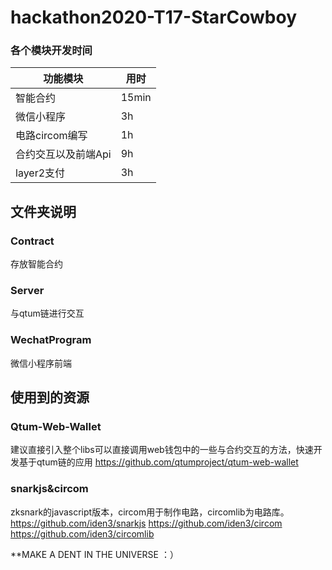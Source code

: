 # hackathon2020-T17-StarCowboy
### 各个模块开发时间

|  功能模块 | 用时  |
| ------------ | ------------ |
|  智能合约  | 15min  |
|  微信小程序 | 3h  |
|  电路circom编写 | 1h  |
|  合约交互以及前端Api | 9h  |
|  layer2支付 | 3h  |


## 文件夹说明
###  Contract
存放智能合约
###  Server
与qtum链进行交互

### WechatProgram
微信小程序前端

## 使用到的资源
### Qtum-Web-Wallet 
建议直接引入整个libs可以直接调用web钱包中的一些与合约交互的方法，快速开发基于qtum链的应用
https://github.com/qtumproject/qtum-web-wallet

### snarkjs&circom
zksnark的javascript版本，circom用于制作电路，circomlib为电路库。
https://github.com/iden3/snarkjs
https://github.com/iden3/circom
https://github.com/iden3/circomlib

**MAKE A DENT IN THE UNIVERSE ：）


